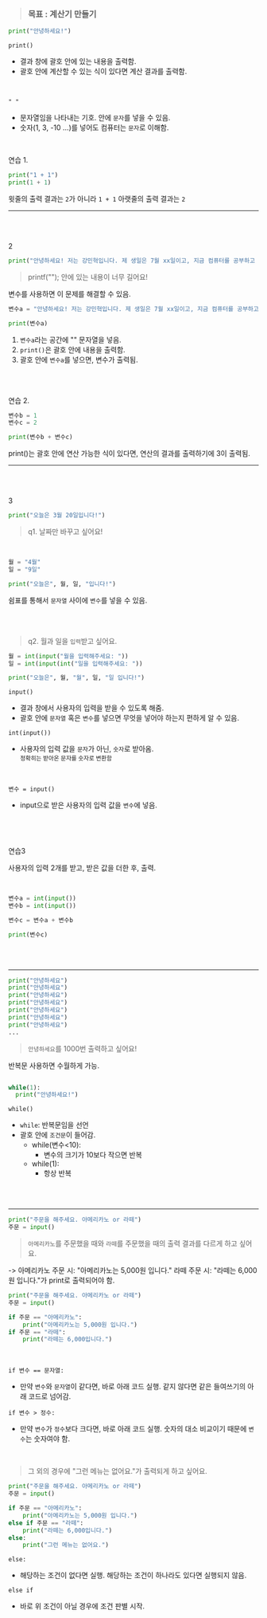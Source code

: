 <!-- ## 2. 메모리 및 데이터 타입

<!--
### 2-1. 메모리

c언어에서 작성한 코드들은 `컴파일`된 후, `메모리`에 적재됨.

> **컴파일**: 인간이 이해할 수 있는 언어 컴퓨터가 알아볼 수 있는 2진수로 바꾸는 것.<br>예시) `print("안녕하세요!")`를 `01001010 11010010 ... 00001010` 로 바꾸는 것.

<br><br>

|          | 메  | 모  | 리  | 구  | 조  |     |     |     |
| -------- | --- | --- | --- | --- | --- | --- | --- | --- |
| 1바이트: | 0   | 0   | 1   | 0   | 1   | 0   | 0   | 1   |
| 2바이트: | 1   | 0   | 0   | 1   | 1   | 1   | 0   | 1   |
| 3바이트: | 0   | 0   | 1   | 0   | 1   | 0   | 0   | 0   |
| 4바이트: | 0   | 1   | 1   | 0   | 0   | 0   | 0   | 0   |
| 5바이트: | 0   | 0   | 1   | 0   | 1   | 0   | 0   | 1   |
| 6바이트: | 1   | 0   | 1   | 0   | 0   | 1   | 0   | 0   |
| 7바이트: | 0   | 0   | 1   | 1   | 1   | 0   | 0   | 1   |
|          |     |     |     | .   |
|          |     |     |     | .   |
|          |     |     |     | .   |

> 1바이트에는 8개의 비트(1 혹은 0)이 들어감.

## <br> -->

> ### **목표** : 계산기 만들기

```python
print("안녕하세요!")
```

`print()`

- 결과 창에 괄호 안에 있는 내용을 출력함.
- 괄호 안에 계산할 수 있는 식이 있다면 계산 결과를 출력함.

<br>

`" "`

- 문자열임을 나타내는 기호. 안에 `문자`를 넣을 수 있음.
- 숫자(1, 3, -10 ...)를 넣어도 컴퓨터는 `문자`로 이해함.

<br>

연습 1.

```python
print("1 + 1")
print(1 + 1)
```

윗줄의 출력 결과는 `2`가 아니라 `1 + 1`
아랫줄의 출력 결과는 `2`

---

<br>
<br>

2

```python
print("안녕하세요! 저는 강민혁입니다. 제 생일은 7월 xx일이고, 지금 컴퓨터를 공부하고 있어요. 또한, 컴퓨터의 구조와 있고, HCI와 딥러닝 모델들, 그리고 선형대수학도 관심이 있어요.")
```

> printf(""); 안에 있는 내용이 너무 길어요!

변수를 사용하면 이 문제를 해결할 수 있음.

```python
변수a = "안녕하세요! 저는 강민혁입니다. 제 생일은 7월 xx일이고, 지금 컴퓨터를 공부하고 있어요. 또한, 컴퓨터의 구조와 있고, HCI와 딥러닝 모델들, 그리고 선형대수학도 관심이 있어요."

print(변수a)
```

1. `변수a`라는 공간에 "" 문자열을 넣음.
2. `print()`은 괄호 안에 내용을 출력함.
3. 괄호 안에 `변수a`를 넣으면, 변수가 출력됨.

<br>

<br>

연습 2.

```python
변수b = 1
변수c = 2

print(변수b + 변수c)
```

print()는 괄호 안에 연산 가능한 식이 있다면, 연산의 결과를 출력하기에 3이 출력됨.

---

<br><br>

3

```python
print("오늘은 3월 20일입니다!")
```

> q1. 날짜만 바꾸고 싶어요!

<br>

```python
월 = "4월"
일 = "9일"

print("오늘은", 월, 일, "입니다!")
```

쉼표를 통해서 `문자열` 사이에 `변수`를 넣을 수 있음.

<br><br>

> q2. 월과 일을 `입력`받고 싶어요.

```python
월 = int(input("월을 입력해주세요: "))
일 = int(input(int("일을 입력해주세요: "))

print("오늘은", 월, "월", 일, "일 입니다!")
```

`input()`

- 결과 창에서 사용자의 입력을 받을 수 있도록 해줌.
- 괄호 안에 `문자열` 혹은 `변수`를 넣으면 무엇을 넣어야 하는지 편하게 알 수 있음.

`int(input())`

- 사용자의 입력 값을 `문자`가 아닌, `숫자`로 받아옴.<br>
  <small>정확히는 받아온 문자를 숫자로 변환함</small>

<br>

`변수 = input()`

- input으로 받은 사용자의 입력 값을 `변수`에 넣음.

## <br>

연습3

사용자의 입력 2개를 받고, 받은 값을 더한 후, 출력.

<br>

```python
변수a = int(input())
변수b = int(input())

변수c = 변수a + 변수b

print(변수c)
```

<br><br>

---

```python
print("안녕하세요")
print("안녕하세요")
print("안녕하세요")
print("안녕하세요")
print("안녕하세요")
print("안녕하세요")
print("안녕하세요")
...
```

> `안녕하세요`를 1000번 출력하고 싶어요!

반복문 사용하면 수월하게 가능.

```python

while(1):
  print("안녕하세요!")
```

`while()`

- `while`: 반복문임을 선언
- 괄호 안에 `조건문`이 들어감.
  - while(변수<10):
    - 변수의 크기가 10보다 작으면 반복
      <br>
  - while(1):
    - 항상 반복

<br><br>

---

>

```python
print("주문을 해주세요. 아메리카노 or 라떼")
주문 = input()
```

> `아메리카노`를 주문했을 때와 `라떼`를 주문했을 때의 출력 결과를 다르게 하고 싶어요.

-> 아메리카노 주문 시: "아메리카노는 5,000원 입니다." 라떼 주문 시: "라떼는 6,000원 입니다."가 print로 출력되어야 함.

```python
print("주문을 해주세요. 아메리카노 or 라떼")
주문 = input()

if 주문 == "아메리카노":
	print("아메리카노는 5,000원 입니다.")
if 주문 == "라떼":
	print("라떼는 6,000입니다.")
```

<br>

`if 변수 == 문자열:`

- 만약 `변수`와 `문자열`이 같다면, 바로 아래 코드 실행. 같지 않다면 같은 들여쓰기의 아래 코드로 넘어감.

`if 변수 > 정수:`

- 만약 `변수`가 `정수`보다 크다면, 바로 아래 코드 실행. 숫자의 대소 비교이기 때문에 `변수`는 숫자여야 함.

<br>

> 그 외의 경우에 "그런 메뉴는 없어요."가 출력되게 하고 싶어요.

```python
print("주문을 해주세요. 아메리카노 or 라떼")
주문 = input()

if 주문 == "아메리카노":
	print("아메리카노는 5,000원 입니다.")
else if 주문 == "라떼":
	print("라떼는 6,000입니다.")
else:
	print("그런 메뉴는 없어요.")
```

`else:`

- 해당하는 조건이 없다면 실행. 해당하는 조건이 하나라도 있다면 실행되지 않음.

`else if`

- 바로 위 조건이 아닐 경우에 조건 판별 시작.
